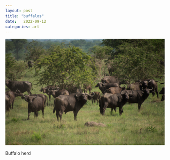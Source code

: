 ```yaml
---
layout: post
title: "buffalos"
date:   2022-09-12
categories: art
---
```


![buffalos](/img/arts/uganda/buffalos.jpg)

<span class='image-details'>
Buffalo herd
</span>
